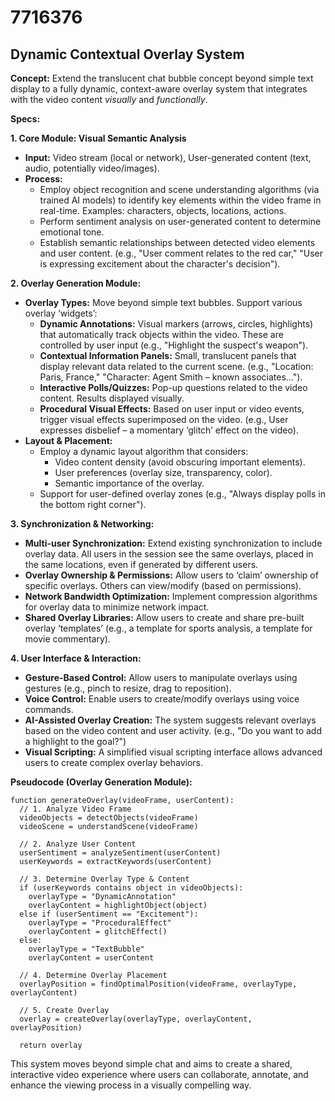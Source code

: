 # 7716376

## Dynamic Contextual Overlay System

**Concept:** Extend the translucent chat bubble concept beyond simple text display to a fully dynamic, context-aware overlay system that integrates with the video content *visually* and *functionally*.

**Specs:**

**1. Core Module: Visual Semantic Analysis**

*   **Input:** Video stream (local or network), User-generated content (text, audio, potentially video/images).
*   **Process:**
    *   Employ object recognition and scene understanding algorithms (via trained AI models) to identify key elements within the video frame in real-time.  Examples: characters, objects, locations, actions.
    *   Perform sentiment analysis on user-generated content to determine emotional tone.
    *   Establish semantic relationships between detected video elements and user content. (e.g., "User comment relates to the red car," "User is expressing excitement about the character's decision").

**2. Overlay Generation Module:**

*   **Overlay Types:**  Move beyond simple text bubbles. Support various overlay ‘widgets’:
    *   **Dynamic Annotations:**  Visual markers (arrows, circles, highlights) that automatically track objects within the video. These are controlled by user input (e.g., "Highlight the suspect's weapon").
    *   **Contextual Information Panels:**  Small, translucent panels that display relevant data related to the current scene.  (e.g.,  "Location: Paris, France,"  "Character: Agent Smith – known associates…").
    *   **Interactive Polls/Quizzes:**  Pop-up questions related to the video content. Results displayed visually.
    *   **Procedural Visual Effects:**  Based on user input or video events, trigger visual effects superimposed on the video. (e.g., User expresses disbelief – a momentary ‘glitch’ effect on the video).
*   **Layout & Placement:**
    *   Employ a dynamic layout algorithm that considers:
        *   Video content density (avoid obscuring important elements).
        *   User preferences (overlay size, transparency, color).
        *   Semantic importance of the overlay.
    *   Support for user-defined overlay zones (e.g., "Always display polls in the bottom right corner").

**3.  Synchronization & Networking:**

*   **Multi-user Synchronization:** Extend existing synchronization to include overlay data. All users in the session see the same overlays, placed in the same locations, even if generated by different users.
*   **Overlay Ownership & Permissions:** Allow users to ‘claim’ ownership of specific overlays. Others can view/modify (based on permissions).
*   **Network Bandwidth Optimization:** Implement compression algorithms for overlay data to minimize network impact.
*   **Shared Overlay Libraries:**  Allow users to create and share pre-built overlay ‘templates’ (e.g., a template for sports analysis, a template for movie commentary).

**4.  User Interface & Interaction:**

*   **Gesture-Based Control:** Allow users to manipulate overlays using gestures (e.g., pinch to resize, drag to reposition).
*   **Voice Control:**  Enable users to create/modify overlays using voice commands.
*   **AI-Assisted Overlay Creation:**  The system suggests relevant overlays based on the video content and user activity. (e.g., "Do you want to add a highlight to the goal?")
*   **Visual Scripting:** A simplified visual scripting interface allows advanced users to create complex overlay behaviors.

**Pseudocode (Overlay Generation Module):**

```
function generateOverlay(videoFrame, userContent):
  // 1. Analyze Video Frame
  videoObjects = detectObjects(videoFrame)
  videoScene = understandScene(videoFrame)

  // 2. Analyze User Content
  userSentiment = analyzeSentiment(userContent)
  userKeywords = extractKeywords(userContent)

  // 3. Determine Overlay Type & Content
  if (userKeywords contains object in videoObjects):
    overlayType = "DynamicAnnotation"
    overlayContent = highlightObject(object)
  else if (userSentiment == "Excitement"):
    overlayType = "ProceduralEffect"
    overlayContent = glitchEffect()
  else:
    overlayType = "TextBubble"
    overlayContent = userContent

  // 4. Determine Overlay Placement
  overlayPosition = findOptimalPosition(videoFrame, overlayType, overlayContent)

  // 5. Create Overlay
  overlay = createOverlay(overlayType, overlayContent, overlayPosition)

  return overlay
```

This system moves beyond simple chat and aims to create a shared, interactive video experience where users can collaborate, annotate, and enhance the viewing process in a visually compelling way.